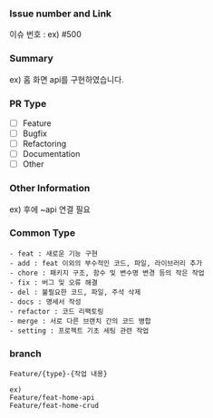 ### Issue number and Link
이슈 번호 : ex) #500

### Summary
ex) 홈 화면 api를 구현하였습니다.

### PR Type
- [ ] Feature
- [ ] Bugfix
- [ ] Refactoring
- [ ] Documentation
- [ ] Other

### Other Information
ex) 후에 ~api 연결 필요


### Common Type

~~~
- feat : 새로운 기능 구현
- add : feat 이외의 부수적인 코드, 파일, 라이브러리 추가
- chore : 패키지 구조, 함수 및 변수명 변경 등의 작은 작업
- fix : 버그 및 오류 해결
- del : 불필요한 코드, 파일, 주석 삭제
- docs : 명세서 작성
- refactor : 코드 리팩토링
- merge : 서로 다른 브랜치 간의 코드 병합
- setting : 프로젝트 기초 세팅 관련 작업
~~~
### branch

~~~
Feature/{type}-{작업 내용}

ex)
Feature/feat-home-api
Feature/feat-home-crud
~~~
